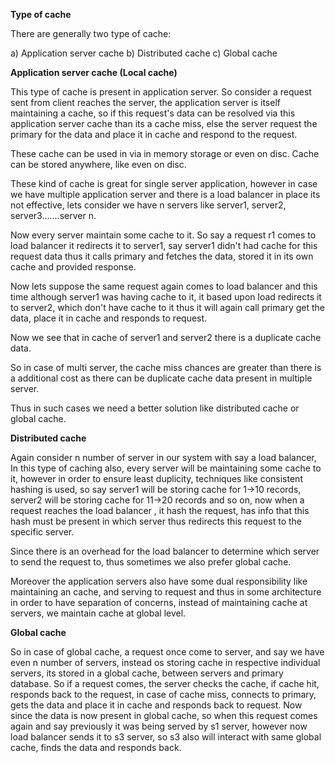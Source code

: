 **Type of cache**

There are generally two type of cache:

a) Application server cache
b) Distributed cache
c) Global cache

**Application server cache (Local cache)**

This type of cache is present in application server. So consider a request sent from client reaches the server, the application server
is itself maintaining a cache, so if this request's data can be resolved via this application server cache than its a cache miss, else
the server request the primary for the data and place it in cache and respond to the request.

These cache can be used in via in memory storage or even on disc. Cache can be stored anywhere, like even on disc.

These kind of cache is great for single server application, however in case we have multiple application server and there is a load
balancer in place its not effective, lets consider we have n servers like server1, server2, server3.......server n. 

Now every server maintain some cache to it. So say a request r1 comes to load balancer it redirects it to server1, say server1 didn't had
cache for this request data thus it calls primary and fetches the data, stored it in its own cache and provided response.

Now lets suppose the same request again comes to load balancer and this time although server1 was having cache to it, it based
upon load redirects it to server2, which don't have cache to it thus it will again call primary get the data, place it in cache
and responds to request.

Now we see that in cache of server1 and server2 there is a duplicate cache data.

So in case of multi server, the cache miss chances are greater than there is a additional cost as there can be duplicate cache data
present in multiple server.


Thus in such cases we need a better solution like distributed cache or global cache.


**Distributed cache**

Again consider n number of server in our system with say a load balancer, In this type of caching also, every server will be
maintaining some cache to it, however in order to ensure least duplicity, techniques like consistent hashing is used, so say
server1 will be storing cache for 1->10 records, server2 will be storing cache for 11->20 records and so on, now when a request reaches
the load balancer , it hash the request, has info that this hash must be present in which server thus redirects this request to the
specific server.

Since there is an overhead for the load balancer to determine which server to send the request to, thus sometimes we also prefer
global cache.

Moreover the application servers also have some dual responsibility like maintaining an cache, and serving to request and thus
in some architecture in order to have separation of concerns, instead of maintaining cache at servers, we maintain cache at global
level.

**Global cache**

So in case of global cache, a request once come to server, and say we have even n number of servers, instead os storing cache
in respective individual servers, its stored in a global cache, between servers and primary database. So if a request comes,
the server checks the cache, if cache hit, responds back to the request, in case of cache miss, connects to primary, gets
the data and place it in cache and responds back to request. Now since the data is now present in global cache, so when this
request comes again and say previously it was being served by s1 server, however now load balancer sends it to s3 server, so
s3 also will interact with same global cache, finds the data and responds back. 